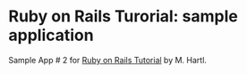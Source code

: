# Ruby on Rails Turorial: sample application

Sample App # 2 for [Ruby on Rails Tutorial](http://railstutorial.org/) by M. Hartl.
